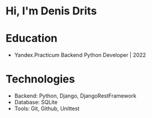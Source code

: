 # Hi, I'm Denis Drits
# Education
- Yandex.Practicum Backend Python Developer | 2022
# Technologies
- Backend: Python, Django, DjangoRestFramework
- Database: SQLite
- Tools: Git, Github, Unittest
